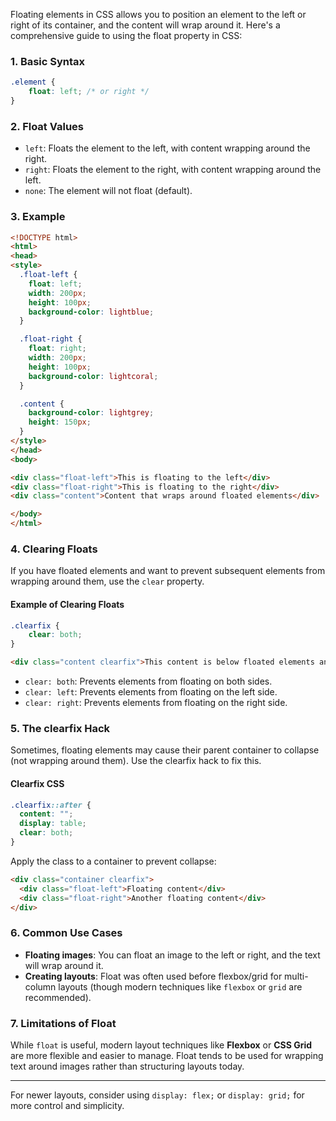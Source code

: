 Floating elements in CSS allows you to position an element to the left or right of its container, and the content will wrap around it. Here's a comprehensive guide to using the float property in CSS:

### 1. **Basic Syntax**
```css
.element {
    float: left; /* or right */
}
```

### 2. **Float Values**
- `left`: Floats the element to the left, with content wrapping around the right.
- `right`: Floats the element to the right, with content wrapping around the left.
- `none`: The element will not float (default).

### 3. **Example**
```html
<!DOCTYPE html>
<html>
<head>
<style>
  .float-left {
    float: left;
    width: 200px;
    height: 100px;
    background-color: lightblue;
  }

  .float-right {
    float: right;
    width: 200px;
    height: 100px;
    background-color: lightcoral;
  }

  .content {
    background-color: lightgrey;
    height: 150px;
  }
</style>
</head>
<body>

<div class="float-left">This is floating to the left</div>
<div class="float-right">This is floating to the right</div>
<div class="content">Content that wraps around floated elements</div>

</body>
</html>
```

### 4. **Clearing Floats**
If you have floated elements and want to prevent subsequent elements from wrapping around them, use the `clear` property.

#### Example of Clearing Floats
```css
.clearfix {
    clear: both;
}
```

```html
<div class="content clearfix">This content is below floated elements and will not wrap around them.</div>
```

- `clear: both`: Prevents elements from floating on both sides.
- `clear: left`: Prevents elements from floating on the left side.
- `clear: right`: Prevents elements from floating on the right side.

### 5. **The clearfix Hack**
Sometimes, floating elements may cause their parent container to collapse (not wrapping around them). Use the clearfix hack to fix this.

#### Clearfix CSS
```css
.clearfix::after {
  content: "";
  display: table;
  clear: both;
}
```

Apply the class to a container to prevent collapse:
```html
<div class="container clearfix">
  <div class="float-left">Floating content</div>
  <div class="float-right">Another floating content</div>
</div>
```

### 6. **Common Use Cases**
- **Floating images**: You can float an image to the left or right, and the text will wrap around it.
- **Creating layouts**: Float was often used before flexbox/grid for multi-column layouts (though modern techniques like `flexbox` or `grid` are recommended).

### 7. **Limitations of Float**
While `float` is useful, modern layout techniques like **Flexbox** or **CSS Grid** are more flexible and easier to manage. Float tends to be used for wrapping text around images rather than structuring layouts today.

---

For newer layouts, consider using `display: flex;` or `display: grid;` for more control and simplicity.